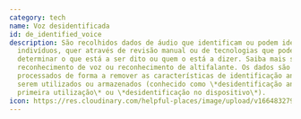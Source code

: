 ```yaml
---
category: tech
name: Voz desidentificada
id: de_identified_voice
description: São recolhidos dados de áudio que identificam ou podem identificar
  indivíduos, quer através de revisão manual ou de tecnologias que podem
  determinar o que está a ser dito ou quem o está a dizer. Saiba mais sobre
  reconhecimento de voz ou reconhecimento de altifalante. Os dados são
  processados de forma a remover as características de identificação antes de
  serem utilizados ou armazenados (conhecido como \*desidentificação antes da
  primeira utilização\* ou \*desidentificação no dispositivo\*).
icon: https://res.cloudinary.com/helpful-places/image/upload/v1664832799/dtpr-icons/tech/blue/voice_n42do2.svg
---
```

